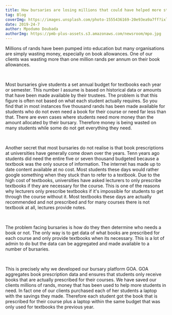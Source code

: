 ```yaml
---
title: How bursaries are losing millions that could have helped more students
tag: Blog
coverImg: https://images.unsplash.com/photo-1555436169-20e93ea9a7ff?ixlib=rb-1.2.1&ixid=eyJhcHBfaWQiOjEyMDd9&auto=format&fit=crop&w=750&q=80
date: 2019-24-7
author: Mpodumo Doubada
authorImg: https://pmb-plus-assets.s3.amazonaws.com/newsroom/mpo.jpg
---
```


Millions of rands have been pumped into education but many organisations are simply wasting money, especially on book allowances. One of our clients was wasting more than one million rands per annum on their book allowances.



<br/>

Most bursaries give students a set annual budget for textbooks each year or semester. This number I assume is based on historical data or amounts that have been made available by their trustees. The problem is that this figure is often not based on what each student actually requires. So you find that in most instances five thousand rands has been made available for students who do not even need a book for their course or need far less than that. There are even cases where students need more money than the amount allocated by their bursary. Therefore money is being wasted on many students while some do not get everything they need.



<br/>

Another secret that most bursaries do not realise is that book prescriptions at universities have generally come down over the years. Tenn years ago students did need the entire five or seven thousand budgeted because a textbook was the only source of information. The internet has made up to date content available at no cost. Most students these days would rather google something when they stuck than to refer to a textbook. Due to the high cost of textbooks, universities have asked lecturers to only prescribe textbooks if  they are necessary for the course. This is one of the reasons why lecturers only prescribe textbooks if it's impossible for students to get through the course without it. Most textbooks these days are actually recommended and not prescribed and for many courses there is not textbook at all, lectures provide notes. 


<br/>

The problem facing bursaries is how do they then determine who needs a book or not. The only way is to get data of what books are prescribed for each course and only provide textbooks when its necessary. This is a lot of admin to do but the data can be aggregated and made available to a number of bursaries. 


<br/>

This is precisely why we developed our bursary platform GOA. GOA aggregates book prescription data and ensures that students only receive books that are actually prescribed for their courses. We have saved our clients millions of rands, money that has been used to help more students in need. In fact one of our clients purchased each of her students a laptop with the savings they made. Therefore each student got the book that is prescribed for their course plus a laptop within the same budget that was only used for textbooks the previous year.

